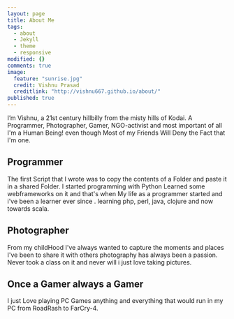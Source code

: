 ```yaml
---
layout: page
title: About Me
tags:
  - about
  - Jekyll
  - theme
  - responsive
modified: {}
comments: true
image:
  feature: "sunrise.jpg"
  credit: Vishnu Prasad
  creditlink: "http://vishnu667.github.io/about/"
published: true
---
```


I’m Vishnu, a 21st century hillbilly from the misty hills of Kodai. A Programmer, Photographer, Gamer, NGO-activist and most important of all I'm a Human Being! even though Most of my Friends Will Deny the Fact that I'm one.

## Programmer

The first Script that I wrote was to copy the contents of a Folder and paste it in a shared Folder. I started programming with Python Learned some webframeworks on it and that's when My life as a programmer started and i've been a learner ever since . learning php, perl, java, clojure and now towards scala.

## Photographer

From my childHood I've always wanted to capture the moments and places I've been to share it with others photography has always been a passion. Never took a class on it and never will i just love taking pictures.

## Once a Gamer always a Gamer

I just Love playing PC Games anything and everything that would run in my PC from RoadRash to FarCry-4.
